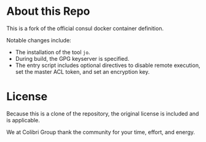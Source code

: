 # About this Repo

This is a fork of the official consul docker container definition.

Notable changes include:

* The installation of the tool `jo`.
* During build, the GPG keyserver is specified.
* The entry script includes optional directives to disable remote execution, set the master ACL token, and set an encryption key.

# License

Because this is a clone of the repository, the original license is included and is applicable.

We at Colibri Group thank the community for your time, effort, and energy.

